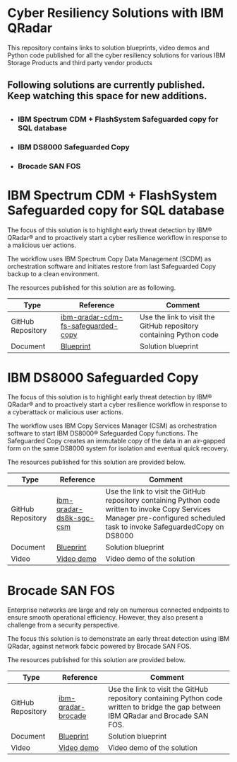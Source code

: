 # Cyber Resiliency Solutions with IBM QRadar

This repository contains links to solution blueprints, video demos and Python code published for all the cyber resiliency solutions for various IBM Storage Products and third party vendor products

## Following solutions are currently published. Keep watching this space for new additions.

##
- ### IBM Spectrum CDM + FlashSystem Safeguarded copy for SQL database
- ### IBM DS8000 Safeguarded Copy
- ### Brocade SAN FOS

##

# IBM Spectrum CDM + FlashSystem Safeguarded copy for SQL database
The focus of this solution is to highlight early threat detection by IBM® QRadar® and to proactively start a cyber resilience workflow in response to a malicious uer actions.

The workflow uses IBM Spectrum Copy Data Management (SCDM) as orchestration software and initiates restore from last Safeguarded Copy backup to a clean environment.

The resources published for this solution are as following.

| Type  | Reference |Comment|
|-------|-----------|-------|
|GitHub Repository|[ibm-qradar-cdm-fs-safeguarded-copy](https://github.com/IBM/ibm-qradar-cdm-fs-safeguarded-copy)|Use the link to visit the GitHub repository containing Python code|
|Document|[Blueprint](https://www.redbooks.ibm.com/abstracts/redp5691.html)|Solution blueprint|


# IBM DS8000 Safeguarded Copy

The focus of this solution is to highlight early threat detection by IBM® QRadar® and to proactively start a cyber resilience workflow in response to a cyberattack or malicious user actions.

The workflow uses IBM Copy Services Manager (CSM) as orchestration software to start IBM DS8000® Safeguarded Copy functions. The Safeguarded Copy creates an immutable copy of the data in an air-gapped form on the same DS8000 system for isolation and eventual quick recovery.

The resources published for this solution are provided below.

| Type  | Reference |Comment|
|-------|-----------|-------|
|GitHub Repository| [ibm-qradar-ds8k-sgc-csm](https://github.com/IBM/ibm-qradar-ds8k-sgc-csm) |Use the link to visit the GitHub repository containing Python code written to invoke Copy Services Manager pre-configured scheduled task to invoke SafeguardedCopy on DS8000 |
|Document|[Blueprint](https://www.redbooks.ibm.com/abstracts/redp5677.html?Open)|Solution blueprint|
|Video|[Video demo](https://mediacenter.ibm.com/media/Early+Threat+Detection+and+Cyber+Resiliency+on+the+IBM+DS8000%2C+with+QRadar%2C+Copy+Services+Manager%2C+and+Safeguarded+Copy/1_mp17k1at)|Video demo of the solution|


# Brocade SAN FOS 

Enterprise networks are large and rely on numerous connected endpoints to ensure smooth operational efficiency. However, they also present a challenge from a security perspective. 

The focus this solution is to demonstrate an early threat detection using IBM QRadar, against network fabcic powered by Brocade SAN FOS.

The resources published for this solution are provided below.

| Type  | Reference |Comment|
|-------|-----------|-------|
|GitHub Repository| [ibm-qradar-brocade](https://github.com/IBM/ibm-qradar-brocade) |Use the link to visit the GitHub repository containing Python code written to bridge the gap between IBM QRadar and Brocade SAN FOS.|
|Document|[Blueprint](http://www.redbooks.ibm.com/abstracts/redp5672.html?Open)|Solution blueprint|
|Video|[Video demo](https://mediacenter.ibm.com/media/Overview+and+Deep+Demo+of+how+to+quickly+setup+Cyber+Resilience+using+IBM%27s+QRadar+and+Brocade+SAN+components/1_3gnrcu5r)|Video demo of the solution|

